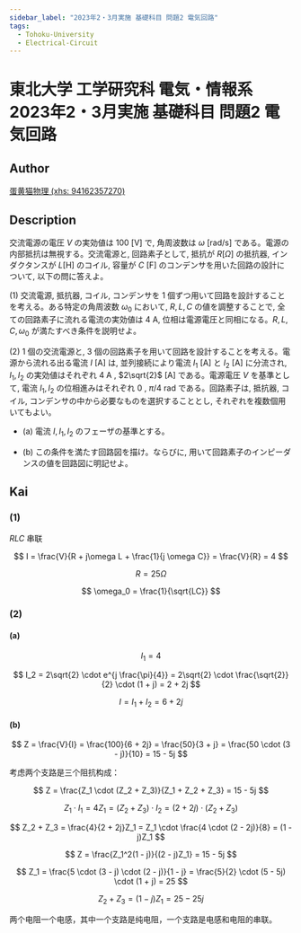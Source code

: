 ```yaml
---
sidebar_label: "2023年2・3月実施 基礎科目 問題2 電気回路"
tags:
  - Tohoku-University
  - Electrical-Circuit
---
```

# 東北大学 工学研究科 電気・情報系 2023年2・3月実施 基礎科目 問題2 電気回路

## **Author**
[蛋黄猫物理 (xhs: 94162357270)](https://www.xiaohongshu.com/user/profile/67173192000000001e009fa7?xsec_token=YBaJbvO4qazzvNUB-8gkqSwFa4usRBcKTQe93j6tfxtPw=)

## **Description**
交流電源の電圧 $V$ の実効値は $100$ [V] で, 角周波数は $\omega$ [rad/s] である。電源の内部抵抗は無視する。交流電源と, 回路素子として, 抵抗が $R[\Omega]$ の抵抗器, インダクタンスが $L$[H] のコイル, 容量が $C$ [F] のコンデンサを用いた回路の設計について, 以下の問に答えよ。

(1) 交流電源, 抵抗器, コイル, コンデンサを $1$ 個ずつ用いて回路を設計することを考える。ある特定の角周波数 $\omega_0$ において, $R,L,C$ の値を調整することで, 全ての回路素子に流れる電流の実効値は $4$ A, 位相は電源電圧と同相になる。$R,L,C,\omega_0$ が満たすべき条件を説明せよ。

(2) $1$ 個の交流電源と, $3$ 個の回路素子を用いて回路を設計することを考える。電源から流れる出る電流 $I$ [A] は, 並列接続により電流 $I_1$ [A] と $I_2$ [A] に分流され, $I_1,I_2$ の実効値はそれぞれ $4$ A , $2\sqrt{2}$ [A] である。電源電圧 $V$ を基準として, 電流 $I_1,I_2$ の位相進みはそれぞれ $0$ , $\pi/4$ rad である。回路素子は, 抵抗器, コイル, コンデンサの中から必要なものを選択することとし, それぞれを複数個用いてもよい。

- (a) 電流 $I,I_1,I_2$ のフェーザの基準とする。

- (b) この条件を満たす回路図を描け。ならびに, 用いて回路素子のインピーダンスの値を回路図に明記せよ。

## **Kai**
### (1)
$RLC$ 串联

$$
I = \frac{V}{R + j\omega L + \frac{1}{j \omega C}} = \frac{V}{R} = 4
$$

$$
R = 25 \Omega
$$

$$
\omega_0 = \frac{1}{\sqrt{LC}}
$$

### (2)
#### (a)

$$
I_1 = 4
$$

$$
I_2 = 2\sqrt{2} \cdot e^{j \frac{\pi}{4}} = 2\sqrt{2} \cdot \frac{\sqrt{2}}{2} \cdot (1 + j) = 2 + 2j
$$

$$
I = I_1 + I_2 = 6 + 2j
$$

#### (b)

$$
Z = \frac{V}{I} = \frac{100}{6 + 2j} = \frac{50}{3 + j} = \frac{50 \cdot (3 - j)}{10} = 15 - 5j
$$

考虑两个支路是三个阻抗构成：

$$
Z = \frac{Z_1 \cdot (Z_2 + Z_3)}{Z_1 + Z_2 + Z_3} = 15 - 5j
$$

$$
Z_1 \cdot I_1 = 4Z_1 = (Z_2 + Z_3) \cdot I_2 = (2 + 2j) \cdot (Z_2 + Z_3)
$$

$$
Z_2 + Z_3 = \frac{4}{2 + 2j}Z_1 = Z_1 \cdot \frac{4 \cdot (2 - 2j)}{8} = (1 - j)Z_1
$$

$$
Z = \frac{Z_1^2(1 - j)}{(2 - j)Z_1} = 15 - 5j
$$

$$
Z_1 = \frac{5 \cdot (3 - j) \cdot (2 - j)}{1 - j} = \frac{5}{2} \cdot (5 - 5j) \cdot (1 + j) = 25
$$

$$
Z_2 + Z_3 = (1 - j)Z_1 = 25 - 25j
$$

两个电阻一个电感，其中一个支路是纯电阻，一个支路是电感和电阻的串联。
